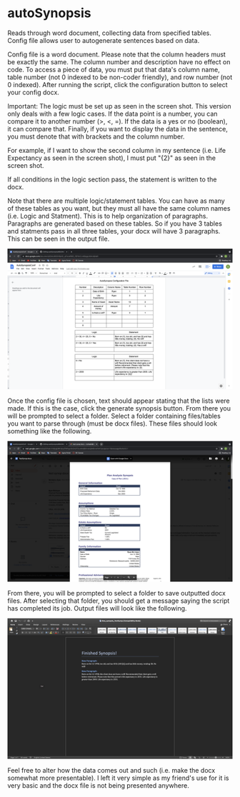 # autoSynopsis
Reads through word document, collecting data from specified tables. Config file allows user to autogenerate sentences based on data.

Config file is a word document. Please note that the column headers must be exactly the same. The column number and description have no effect on code. To access a piece of data, you must put that data's column name, table number (not 0 indexed to be non-coder friendly), and row number (not 0 indexed). After running the script, click the configuration button to select your config docx.

Important: The logic must be set up as seen in the screen shot. This version only deals with a few logic cases. If the data point is a number, you can compare it to another number (>, <, =). If the data is a yes or no (boolean), it can compare that. Finally, if you want to display the data in the sentence, you must denote that with brackets and the column number. 

For example, if I want to show the second column in my sentence (i.e. Life Expectancy as seen in the screen shot), I must put "{2}" as seen in the screen shot. 

If all conditions in the logic section pass, the statement is written to the docx. 

Note that there are multiple logic/statement tables. You can have as many of these tables as you want, but they must all have the same column names (i.e. Logic and Statment). This is to help organization of paragraphs. Paragraphs are generated based on these tables. So if you have 3 tables and statments pass in all three tables, your docx will have 3 paragraphs. This can be seen in the output file.

![Config File](images/config.png?raw=true "Config")
 
 Once the config file is chosen, text should appear stating that the lists were made. If this is the case, click the generate synopsis button. From there you will be prompted to select a folder. Select a folder containing files/tables you want to parse through (must be docx files). These files should look something like the following.
 
 ![Config File](images/rawdata.png?raw=true "Config")
 
 
 From there, you will be prompted to select a folder to save outputted docx files. After selecting that folder, you should get a message saying the script has completed its job. Output files will look like the following.
 
 ![Config File](images/output.png?raw=true "Config")
 
 Feel free to alter how the data comes out and such (i.e. make the docx somewhat more presentable). I left it very simple as my friend's use for it is very basic and the docx file is not being presented anywhere.
